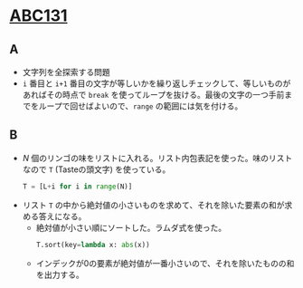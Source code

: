 # [ABC131](https://atcoder.jp/contests/abc131)
## A
* 文字列を全探索する問題
* `i` 番目と `i+1` 番目の文字が等しいかを繰り返しチェックして、等しいものがあればその時点で `break` を使ってループを抜ける。最後の文字の一つ手前までをループで回せばよいので、`range` の範囲には気を付ける。

## B
* $N$ 個のリンゴの味をリストに入れる。リスト内包表記を使った。味のリストなので `T` (Tasteの頭文字) を使っている。
    ```python
    T = [L+i for i in range(N)]
    ```
* リスト `T` の中から絶対値の小さいものを求めて、それを除いた要素の和が求める答えになる。
  * 絶対値が小さい順にソートした。ラムダ式を使った。
    ```python
    T.sort(key=lambda x: abs(x))
    ```
  * インデックが0の要素が絶対値が一番小さいので、それを除いたものの和を出力する。
